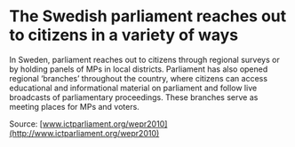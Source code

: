 # The Swedish parliament reaches out to citizens in a variety of ways

In Sweden, parliament reaches out to citizens through regional surveys or by holding panels of MPs in local districts. Parliament has also opened regional ‘branches’ throughout the country, where citizens can access educational and informational material on parliament and follow live broadcasts of parliamentary proceedings. These branches serve as meeting places for MPs and voters.

Source: [www.ictparliament.org/wepr2010](http://www.ictparliament.org/wepr2010)

